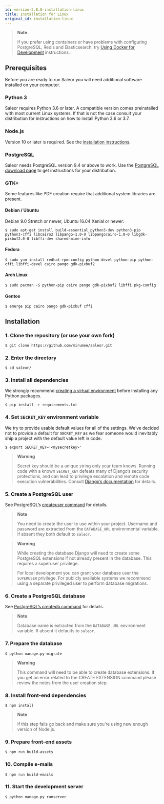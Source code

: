 ```yaml
---
id: version-2.8.0-installation-linux
title: Installation for Linux
original_id: installation-linux
---
```


> **Note**
> 
> If you prefer using containers or have problems with configuring PostgreSQL, Redis and Elasticsearch, try [Using Docker for Development](/docs/customization/docker) instructions.


## Prerequisites

Before you are ready to run Saleor you will need additional software installed on your computer.


### Python 3

Saleor requires Python 3.6 or later. A compatible version comes preinstalled with most current Linux systems. If that is not the case consult your distribution for instructions on how to install Python 3.6 or 3.7.


### Node.js

Version 10 or later is required. See the [installation instructions](https://nodejs.org/en/download/package-manager/).


### PostgreSQL

Saleor needs PostgreSQL version 9.4 or above to work. Use the [PostgreSQL download page](https://www.postgresql.org/download/) to get instructions for your distribution.


### GTK+

Some features like PDF creation require that additional system libraries are present.


#### Debian / Ubuntu

Debian 9.0 Stretch or newer, Ubuntu 16.04 Xenial or newer:

```console
$ sudo apt-get install build-essential python3-dev python3-pip python3-cffi libcairo2 libpango-1.0-0 libpangocairo-1.0-0 libgdk-pixbuf2.0-0 libffi-dev shared-mime-info
```


#### Fedora

```console
$ sudo yum install redhat-rpm-config python-devel python-pip python-cffi libffi-devel cairo pango gdk-pixbuf2
```


#### Arch Linux

```console
$ sudo pacman -S python-pip cairo pango gdk-pixbuf2 libffi pkg-config
```


#### Gentoo

```console
$ emerge pip cairo pango gdk-pixbuf cffi
```


## Installation

### 1. Clone the repository (or use your own fork)

```console
$ git clone https://github.com/mirumee/saleor.git
```

### 2. Enter the directory

```console
$ cd saleor/
```


### 3. Install all dependencies

We strongly recommend [creating a virtual environment](https://docs.python.org/3/tutorial/venv.html) before installing any Python packages.

```console
$ pip install -r requirements.txt
```


### 4. Set `SECRET_KEY` environment variable

We try to provide usable default values for all of the settings. We’ve decided not to provide a default for `SECRET_KEY` as we fear someone would inevitably ship a project with the default value left in code.

```console
$ export SECRET_KEY='<mysecretkey>'
```

> **Warning**
>
> Secret key should be a unique string only your team knows. Running code with a known `SECRET_KEY` defeats many of Django’s security protections, and can lead to privilege escalation and remote code execution vulnerabilities. Consult [Django’s documentation](https://docs.djangoproject.com/en/1.11/ref/settings/#secret-key) for details.


### 5. Create a PostgreSQL user

See PostgreSQL’s [createuser command](https://www.postgresql.org/docs/current/static/app-createuser.html) for details.

> **Note**
>
> You need to create the user to use within your project. Username and password are extracted from the `DATABASE_URL` environmental variable. If absent they both default to `saleor`.

> **Warning**
>
> While creating the database Django will need to create some PostgreSQL extensions if not already present in the database. This requires a superuser privilege.
>
> For local development you can grant your database user the `SUPERUSER` privilege. For publicly available systems we recommend using a separate privileged user to perform database migrations.


### 6. Create a PostgreSQL database

See [PostgreSQL’s createdb command](https://www.postgresql.org/docs/current/static/app-createdb.html) for details.

> **Note**
>
> Database name is extracted from the `DATABASE_URL` environment variable. If absent it defaults to `saleor`.


### 7. Prepare the database

```console
$ python manage.py migrate
```

> **Warning**
>
> This command will need to be able to create database extensions. If you get an error related to the CREATE EXTENSION command please review the notes from the user creation step.


### 8. Install front-end dependencies

```console
$ npm install
```

> **Note**
>
> If this step fails go back and make sure you’re using new enough version of Node.js.

### 9. Prepare front-end assets

```console
$ npm run build-assets
```


### 10. Compile e-mails

```console
$ npm run build-emails
```


### 11. Start the development server

```console
$ python manage.py runserver
```